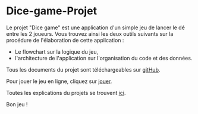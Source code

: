 # Dice-game-Projet

Le projet "Dice game" est une application d'un simple jeu de lancer le dé entre les 2 joueurs.
Vous trouvez ainsi les deux outils suivants sur la procédure de l'élaboration de cette application :

- Le flowchart sur la logique du jeu,
- l'architecture de l'application sur l'organisation du code et des données.

Tous les documents du projet sont téléchargeables sur [gitHub]([https://github.com/K-Duong/DiceGame-Projet/tree/5bbcd414394917ca49a295bbce94ad8c9c89b7e0](https://github.com/K-Duong/DiceGame-Projet.git)).

Pour jouer le jeu en ligne, cliquez sur [jouer](https://dice-game-duongtrinh.netlify.app).

Toutes les explications du projets se trouvent [ici](https://www.youtube.com/watch?v=KnN3uQPZRlo).

Bon jeu !
